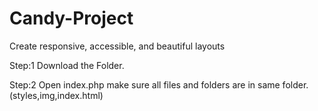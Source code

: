 # Candy-Project

Create responsive, accessible, and beautiful layouts

Step:1
Download the Folder.

Step:2
Open index.php make sure all files and folders are in same folder.(styles,img,index.html)